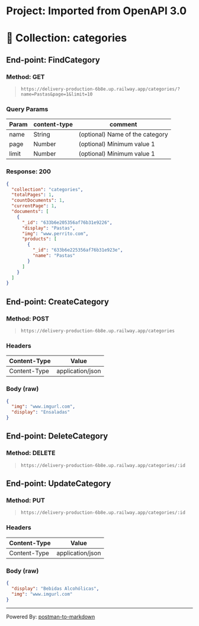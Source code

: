 # Project: Imported from OpenAPI 3.0

# 📁 Collection: categories

## End-point: FindCategory

### Method: GET

> ```
> https://delivery-production-6b8e.up.railway.app/categories/?name=Pastas&page=1&limit=10
> ```

### Query Params

| Param | content-type | comment                         |
| ----- | ------------ | ------------------------------- |
| name  | String       | (optional) Name of the category |
| page  | Number       | (optional) Mínimum value 1      |
| limit | Number       | (optional) Mínimum value 1      |

### Response: 200

```json
{
  "collection": "categories",
  "totalPages": 1,
  "countDocuments": 1,
  "currentPage": 1,
  "documents": [
    {
      "_id": "633b6e205356af76b31e9226",
      "display": "Pastas",
      "img": "www.perrito.com",
      "products": [
        {
          "_id": "633b6e225356af76b31e923e",
          "name": "Pastas"
        }
      ]
    }
  ]
}
```

## End-point: CreateCategory

### Method: POST

> ```
> https://delivery-production-6b8e.up.railway.app/categories
> ```

### Headers

| Content-Type | Value            |
| ------------ | ---------------- |
| Content-Type | application/json |

### Body (**raw**)

```json
{
  "img": "www.imgurl.com",
  "display": "Ensaladas"
}
```

## End-point: DeleteCategory

### Method: DELETE

> ```
> https://delivery-production-6b8e.up.railway.app/categories/:id
> ```

## End-point: UpdateCategory

### Method: PUT

> ```
> https://delivery-production-6b8e.up.railway.app/categories/:id
> ```

### Headers

| Content-Type | Value            |
| ------------ | ---------------- |
| Content-Type | application/json |

### Body (**raw**)

```json
{
  "display": "Bebidas Alcohólicas",
  "img": "www.imgurl.com"
}
```

---

Powered By: [postman-to-markdown](https://github.com/bautistaj/postman-to-markdown/)
